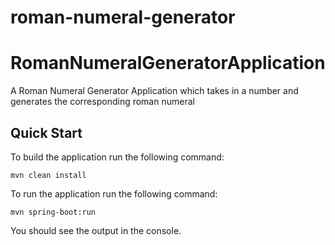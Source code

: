 # roman-numeral-generator

# RomanNumeralGeneratorApplication
A Roman Numeral Generator Application which takes in a number and generates the corresponding roman numeral

## Quick Start

To build the application run the following command:

```
mvn clean install
```

To run the application run the following command: 

```
mvn spring-boot:run
```

You should see the output in the console.


